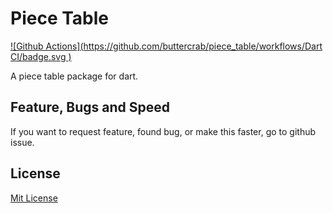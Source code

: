 # Piece Table

[![Github Actions](https://github.com/buttercrab/piece_table/workflows/Dart CI/badge.svg
)](https://github.com/buttercrab/piece_table/actions)

A piece table package for dart. 

## Feature, Bugs and Speed

If you want to request feature, found bug, or make this faster, go to github issue.

## License

[Mit License](https://github.com/buttercrab/piece_table/blob/master/LICENSE)
